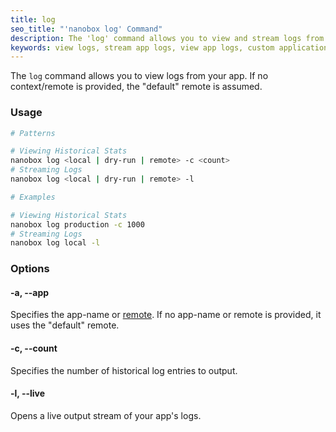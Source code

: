```yaml
---
title: log
seo_title: "'nanobox log' Command"
description: The 'log' command allows you to view and stream logs from app.
keywords: view logs, stream app logs, view app logs, custom application logging
---
```


The `log` command allows you to view logs from your app. If no context/remote is provided, the "default" remote is assumed.

### Usage
```bash
# Patterns

# Viewing Historical Stats
nanobox log <local | dry-run | remote> -c <count>
# Streaming Logs
nanobox log <local | dry-run | remote> -l

# Examples

# Viewing Historical Stats
nanobox log production -c 1000
# Streaming Logs
nanobox log local -l
```

### Options
#### -a, --app
Specifies the app-name or [remote](/cli/remote/). If no app-name or remote is provided, it uses the "default" remote.

#### -c, --count
Specifies the number of historical log entries to output.

#### -l, --live
Opens a live output stream of your app's logs.
